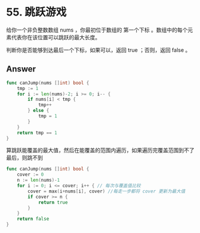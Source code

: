 # 55. 跳跃游戏

给你一个非负整数数组 nums ，你最初位于数组的 第一个下标 。数组中的每个元素代表你在该位置可以跳跃的最大长度。

判断你是否能够到达最后一个下标，如果可以，返回 true ；否则，返回 false 。

## Answer

```go
func canJump(nums []int) bool {
    tmp := 1
    for i := len(nums)-2; i >= 0; i-- {
        if nums[i] < tmp {
            tmp++
        } else {
            tmp = 1
        }
    }
    return tmp == 1
}
```

算跳跃能覆盖的最大值，然后在能覆盖的范围内遍历，如果遍历完覆盖范围到不了最后，则跳不到

```go
func canJump(nums []int) bool {
    cover := 0
    n := len(nums)-1
    for i := 0; i <= cover; i++ { // 每次与覆盖值比较
        cover = max(i+nums[i], cover) //每走一步都将 cover 更新为最大值
        if cover >= n {
            return true
        }
    }
    return false
}
```